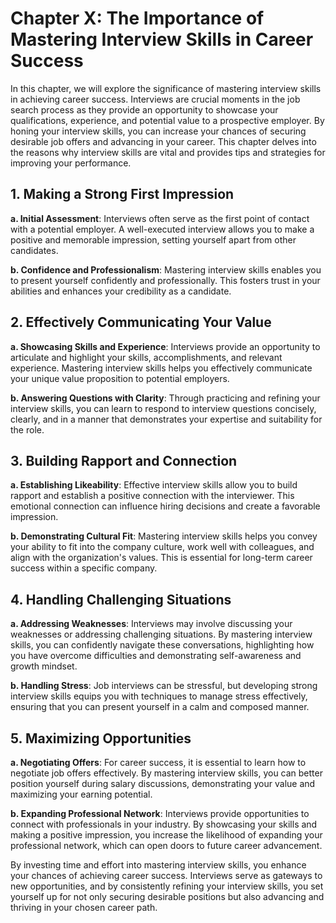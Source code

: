 Chapter X: The Importance of Mastering Interview Skills in Career Success
=========================================================================

In this chapter, we will explore the significance of mastering interview skills in achieving career success. Interviews are crucial moments in the job search process as they provide an opportunity to showcase your qualifications, experience, and potential value to a prospective employer. By honing your interview skills, you can increase your chances of securing desirable job offers and advancing in your career. This chapter delves into the reasons why interview skills are vital and provides tips and strategies for improving your performance.

1\. Making a Strong First Impression
-----------------------------------

**a. Initial Assessment**: Interviews often serve as the first point of contact with a potential employer. A well-executed interview allows you to make a positive and memorable impression, setting yourself apart from other candidates.

**b. Confidence and Professionalism**: Mastering interview skills enables you to present yourself confidently and professionally. This fosters trust in your abilities and enhances your credibility as a candidate.

2\. Effectively Communicating Your Value
---------------------------------------

**a. Showcasing Skills and Experience**: Interviews provide an opportunity to articulate and highlight your skills, accomplishments, and relevant experience. Mastering interview skills helps you effectively communicate your unique value proposition to potential employers.

**b. Answering Questions with Clarity**: Through practicing and refining your interview skills, you can learn to respond to interview questions concisely, clearly, and in a manner that demonstrates your expertise and suitability for the role.

3\. Building Rapport and Connection
----------------------------------

**a. Establishing Likeability**: Effective interview skills allow you to build rapport and establish a positive connection with the interviewer. This emotional connection can influence hiring decisions and create a favorable impression.

**b. Demonstrating Cultural Fit**: Mastering interview skills helps you convey your ability to fit into the company culture, work well with colleagues, and align with the organization's values. This is essential for long-term career success within a specific company.

4\. Handling Challenging Situations
----------------------------------

**a. Addressing Weaknesses**: Interviews may involve discussing your weaknesses or addressing challenging situations. By mastering interview skills, you can confidently navigate these conversations, highlighting how you have overcome difficulties and demonstrating self-awareness and growth mindset.

**b. Handling Stress**: Job interviews can be stressful, but developing strong interview skills equips you with techniques to manage stress effectively, ensuring that you can present yourself in a calm and composed manner.

5\. Maximizing Opportunities
---------------------------

**a. Negotiating Offers**: For career success, it is essential to learn how to negotiate job offers effectively. By mastering interview skills, you can better position yourself during salary discussions, demonstrating your value and maximizing your earning potential.

**b. Expanding Professional Network**: Interviews provide opportunities to connect with professionals in your industry. By showcasing your skills and making a positive impression, you increase the likelihood of expanding your professional network, which can open doors to future career advancement.

By investing time and effort into mastering interview skills, you enhance your chances of achieving career success. Interviews serve as gateways to new opportunities, and by consistently refining your interview skills, you set yourself up for not only securing desirable positions but also advancing and thriving in your chosen career path.

